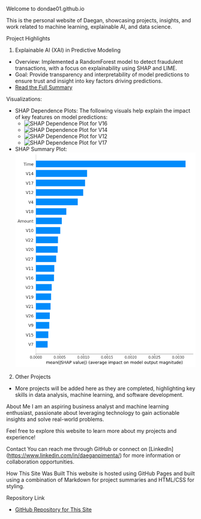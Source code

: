 Welcome to dondae01.github.io

This is the personal website of Daegan, showcasing projects, insights, and work related to machine learning, explainable AI, and data science.

Project Highlights

1. Explainable AI (XAI) in Predictive Modeling
- Overview: Implemented a RandomForest model to detect fraudulent transactions, with a focus on explainability using SHAP and LIME.
- Goal: Provide transparency and interpretability of model predictions to ensure trust and insight into key factors driving predictions.
- [Read the Full Summary](xai_summary.md)

Visualizations:
- SHAP Dependence Plots: The following visuals help explain the impact of key features on model predictions:
  - ![SHAP Dependence Plot for V16](images/shap_dependence_v16.png)
  - ![SHAP Dependence Plot for V14](images/shap_dependence_v14.png)
  - ![SHAP Dependence Plot for V12](images/shap_dependence_v12.png)
  - ![SHAP Dependence Plot for V17](images/shap_dependence_v17.png)
- SHAP Summary Plot: ![SHAP Summary Plot](images/shap_summary_plot.png)

2. Other Projects
- More projects will be added here as they are completed, highlighting key skills in data analysis, machine learning, and software development.

About Me
I am an aspiring business analyst and machine learning enthusiast, passionate about leveraging technology to gain actionable insights and solve real-world problems.

Feel free to explore this website to learn more about my projects and experience!

Contact
You can reach me through GitHub or connect on [LinkedIn] (https://www.linkedin.com/in/daeganpimenta/) for more information or collaboration opportunities.

How This Site Was Built
This website is hosted using GitHub Pages and built using a combination of Markdown for project summaries and HTML/CSS for styling.

Repository Link
- [GitHub Repository for This Site](https://github.com/dondae01/dondae01.github.io)

